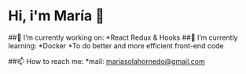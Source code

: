 # Hi, i'm María 👋

##🔭 I’m currently working on:
  *React Redux & Hooks
##🌱 I’m currently learning:
  *Docker
  *To do better and more efficient front-end code

##📫 How to reach me:
  *mail: mariasolahornedo@gmail.com

<!--
**mariasola/mariasola** is a ✨ _special_ ✨ repository because its `README.md` (this file) appears on your GitHub profile.

Here are some ideas to get you started:

- 🔭 I’m currently working on ...
- 🌱 I’m currently learning ...
- 👯 I’m looking to collaborate on ...
- 🤔 I’m looking for help with ...
- 💬 Ask me about ...
- 📫 How to reach me: ...
- 😄 Pronouns: ...
- ⚡ Fun fact: ...
-->

